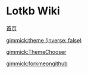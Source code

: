 # Lotkb Wiki

[首页](index.md)

[gimmick:theme (inverse: false)](spacelab)

[gimmick:ThemeChooser](选择主题)

[gimmick:forkmeongithub](http://github.com/genokolar/)
